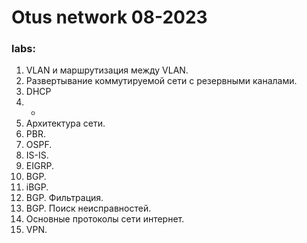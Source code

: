 #  Otus network 08-2023

###  labs:
 1. VLAN и маршрутизация между VLAN.
 2. Развертывание коммутируемой сети с резервными каналами.
 3. DHCP
 4. -
 5. Архитектура сети.
 6. PBR.
 7. OSPF.
 8. IS-IS.
 9. EIGRP.
 10. BGP.
 11. iBGP.
 12. BGP. Фильтрация.
 13. BGP. Поиск неисправностей.
 14. Основные протоколы сети интернет.
 15. VPN.
